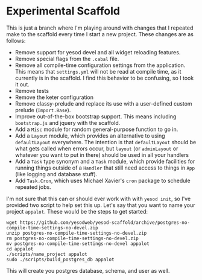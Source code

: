 # Experimental Scaffold

This is just a branch where I'm playing around with changes that
I repeated make to the scaffold every time I start a new 
project. These changes are as follows:

* Remove support for yesod devel and all widget reloading features.
* Remove special flags from the `.cabal` file.
* Remove all compile-time configuration settings from the application. This
  means that `settings.yml` will not be read at compile time, as it 
  currently is in the scaffold. I find this behavior to be confusing,
  so I took it out.
* Remove tests
* Remove the keter configuration
* Remove classy-prelude and replace its use with a user-defined custom 
  prelude (`Import.Base`).
* Improve out-of-the-box bootstrap support. This means including 
  `bootstrap.js` and jquery with the scaffold.
* Add a `Misc` module for random general-purpose function to go in.
* Add a `Layout` module, which provides an alternative to using
  `defaultLayout` everywhere. The intention is that `defaultLayout`
  should be what gets called when errors occur, but `layout` (or
  `adminLayout` or whatever you want to put in there) should be
  used in all your handlers
* Add a `Task` type synonym and a `Task` module, which provide
  facilities for running things outside of a `Handler` that 
  still need access to things in `App` (like logging and database
  stuff).
* Add `Task.Cron`, which uses Michael Xavier's `cron` package to
  schedule repeated jobs. 

I'm not sure that this can or should ever work with with `yesod init`,
so I've provided two script to help set this up. Let's say that you 
want to name your project `appalot`. These would be the steps to get
started:

    wget https://github.com/yesodweb/yesod-scaffold/archive/postgres-no-compile-time-settings-no-devel.zip
    unzip postgres-no-compile-time-settings-no-devel.zip
    rm postgres-no-compile-time-settings-no-devel.zip
    mv postgres-no-compile-time-settings-no-devel appalot
    cd appalot
    ./scripts/name_project appalot
    sudo ./scripts/build_postgres_db appalot

This will create you postgres database, schema, and user as well.

